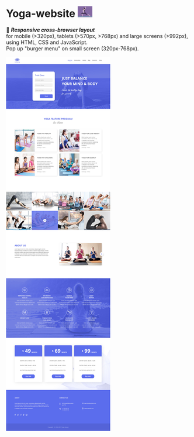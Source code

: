 <h1>Yoga-website <img src="/images/yoga-stretch.gif" height="30"></h1>

🧘 <i><b>Responsive cross-browser layout</b></i><br>
for mobile (>320px), tablets (>570px, >768px) and large screens (>992px),<br>
using HTML, CSS and JavaScript.<br>
Pop up "burger menu" on small screen (320px-768px).

<img src="/images/responsive_prew/yoga-mainpage.jpg">
